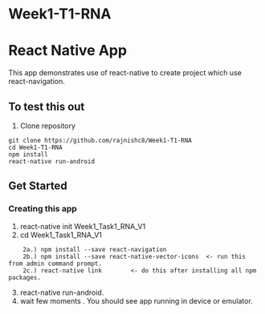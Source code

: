 # Week1-T1-RNA
# React Native App 
This app demonstrates use of react-native to create project which use react-navigation.

## To test this out

1. Clone repository   
```
git clone https://github.com/rajnishc8/Week1-T1-RNA
cd Week1-T1-RNA
npm install
react-native run-android
```

## Get Started

### Creating this app 
1.  react-native init Week1_Task1_RNA_V1
2.  cd Week1_Task1_RNA_V1
```
    2a.) npm install --save react-navigation
    2b.) npm install --save react-native-vector-icons  <- run this from admin command prompt. 
    2c.) react-native link        <- do this after installing all npm packages.
```
3. react-native run-android.
4. wait few moments . You should see app running in device or emulator.